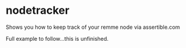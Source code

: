 # nodetracker
Shows you how to keep track of your remme node via assertible.com
<p>Full example to follow...this is unfinished.</p>
